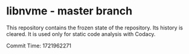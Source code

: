 # libnvme - master branch

This repository contains the frozen state of the repository.
Its history is cleared. It is used only for static code
analysis with Codacy.

Commit Time: 1721962271
